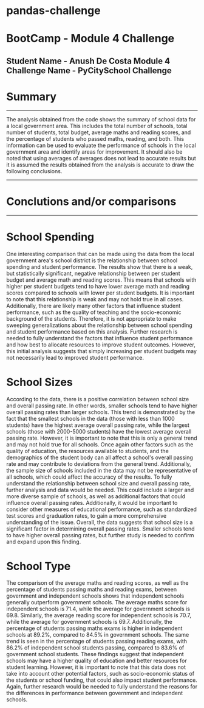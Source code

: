 # pandas-challenge

# BootCamp - Module 4 Challenge
Student Name - Anush De Costa Module 4 Challenge Name - PyCitySchool Challenge
---------------------------------------------------------------------------------------
# Summary
---------------------------------------------------------------------------------------

The analysis obtained from the code shows the summary of school data for a local government area. This includes the total number of schools, total number of students, total budget, average maths and reading scores, and the percentage of students who passed maths, reading, and both. This information can be used to evaluate the performance of schools in the local government area and identify areas for improvement. <font colour="red">It should also be noted that using averages of averages does not lead to accurate results but it is assumed the results obtained from the analysis is accurate to draw the following conclusions.</font>

---------------------------------------------------------------------------------------
# Conclutions and/or comparisons
---------------------------------------------------------------------------------------

# School Spending
One interesting comparison that can be made using the data from the local government area's school district is the relationship between school spending and student performance. 
The results show that there is a weak, but statistically significant, negative relationship between per student budget and average math and reading scores. This means that schools with higher per student budgets tend to have lower average math and reading scores compared to schools with lower per student budgets.
It is important to note that this relationship is weak and may not hold true in all cases. Additionally, there are likely many other factors that influence student performance, such as the quality of teaching and the socio-economic background of the students. Therefore, it is not appropriate to make sweeping generalizations about the relationship between school spending and student performance based on this analysis.
Further research is needed to fully understand the factors that influence student performance and how best to allocate resources to improve student outcomes. However, this initial analysis suggests that simply increasing per student budgets may not necessarily lead to improved student performance.

# School Sizes
According to the data, there is a positive correlation between school size and overall passing rate. In other words, smaller schools tend to have higher overall passing rates than larger schools. This trend is demonstrated by the fact that the smallest schools in the data (those with less than 1000 students) have the highest average overall passing rate, while the largest schools (those with 2000-5000 students) have the lowest average overall passing rate.
However, it is important to note that this is only a general trend and may not hold true for all schools. Once again other factors such as the quality of education, the resources available to students, and the demographics of the student body can all affect a school's overall passing rate and may contribute to deviations from the general trend. Additionally, the sample size of schools included in the data may not be representative of all schools, which could affect the accuracy of the results.
To fully understand the relationship between school size and overall passing rate, further analysis and data would be needed. This could include a larger and more diverse sample of schools, as well as additional factors that could influence overall passing rates. Additionally, it would be important to consider other measures of educational performance, such as standardized test scores and graduation rates, to gain a more comprehensive understanding of the issue.
Overall, the data suggests that school size is a significant factor in determining overall passing rates. Smaller schools tend to have higher overall passing rates, but further study is needed to confirm and expand upon this finding.

# School Type
The comparison of the average maths and reading scores, as well as the percentage of students passing maths and reading exams, between government and independent schools shows that independent schools generally outperform government schools. The average maths score for independent schools is 71.4, while the average for government schools is 69.8. Similarly, the average reading score for independent schools is 70.7, while the average for government schools is 69.7.
Additionally, the percentage of students passing maths exams is higher in independent schools at 89.2%, compared to 84.5% in government schools. The same trend is seen in the percentage of students passing reading exams, with 86.2% of independent school students passing, compared to 83.6% of government school students.
These findings suggest that independent schools may have a higher quality of education and better resources for student learning. However, it is important to note that this data does not take into account other potential factors, such as socio-economic status of the students or school funding, that could also impact student performance. Again, further research would be needed to fully understand the reasons for the differences in performance between government and independent schools.